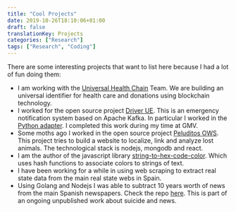 ```yaml
---
title: "Cool Projects"
date: 2019-10-26T18:10:06+01:00
draft: false
translationKey: Projects
categories: ["Research"]
tags: ["Research", "Coding"]
---
```


There are some interesting projects that want to list here because I had a lot of fun doing them:
- I am working with the [Universal Health Chain](http://www.universal-chain.com/) Team. We are building an universal identifier for health care and donations using blockchain technology.
- I worked for the open source project [Driver UE](https://www.driver-project.eu/). 
This is an emergency notification system based on Apache Kafka. In particular I worked in the [Python adapter](https://github.com/DRIVER-EU/python-test-bed-adapter). I completed this work during my time at GMV.
- Some moths ago I worked in the open source project [Peluditos OWS](https://github.com/OSW-Peludos/peluditos-project). This project tries to build a website to localize, link and analyze lost animals. The technological stack is nodejs, mongodb and react.
- I am the author of the javascript library [string-to-hex-code-color](https://github.com/HugoJBello/string-to-hex-code-color). Which uses hash functions to associate colors to strings of text.
- I have been working for a while in using web scraping to extract real state data from the main real state webs in Spain.
- Using Golang and Nodejs I was able to subtract 10 years worth of news from the main Spanish newspapers. Check the repo [here](https://github.com/news-scrapers). This is part of an ongoing unpublished work about suicide and news.

<!--
tags: research, coding
title: Cool projects
date: 07/11/2019
-->

